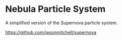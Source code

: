 Nebula Particle System
=========================

A simplified version of the Supernova particle system.

https://github.com/jasonmitchell/supernova
